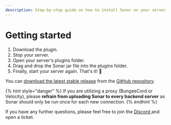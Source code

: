 ```yaml
---
description: Step-by-step guide on how to install Sonar on your server.
---
```


# Getting started

1. Download the plugin.
2. Stop your server.
3. Open your server's plugins folder.
4. Drag and drop the Sonar jar file into the plugins folder.
5. Finally, start your server again. That's it! :tada:

You can [download the latest stable release](https://github.com/jonesdevelopment/sonar/releases/latest) from the [GitHub repository](https://github.com/jonesdevelopment/sonar/).

{% hint style="danger" %}
If you are utilizing a proxy (BungeeCord or Velocity), please **refrain from uploading Sonar to every backend server** as Sonar should only be run once for each new connection.
{% endhint %}

If you have any further questions, please feel free to join the [Discord ](https://jonesdev.xyz/discord)and open a ticket.
